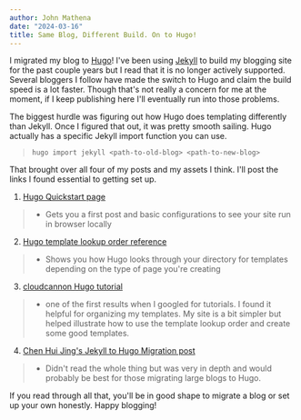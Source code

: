 ```yaml
---
author: John Mathena
date: "2024-03-16"
title: Same Blog, Different Build. On to Hugo!
---
```


I migrated my blog to [Hugo](https://gohugo.io/)! I've been using [Jekyll](https://jekyllrb.com/) to build
my blogging site for the past couple years but I read that it is no longer actively supported. Several bloggers
I follow have made the switch to Hugo and claim the build speed is a lot faster. Though that's not really a concern
for me at the moment, if I keep publishing here I'll eventually run into those problems.

The biggest hurdle was figuring out how Hugo does templating differently than Jekyll. Once I figured
that out, it was pretty smooth sailing. Hugo actually has a specific Jekyll import function you can use.
	
> `hugo import jekyll <path-to-old-blog> <path-to-new-blog>`

That brought over all four of my posts and my assets I think. I'll post the links I found essential to getting set
up.

1. [Hugo Quickstart page](https://gohugo.io/getting-started/quick-start/)
> - Gets you a first post and basic configurations to see your site run in browser locally

2. [Hugo template lookup order reference](https://gohugo.io/templates/lookup-order/)
> - Shows you how Hugo looks through your directory for templates depending on the type of page you're creating

3. [cloudcannon Hugo tutorial](https://cloudcannon.com/tutorials/hugo-beginner-tutorial/)
> - one of the first results when I googled for tutorials. I found it helpful for organizing my templates.
My site is a bit simpler but helped illustrate how to use the template lookup order and create some good templates.

4. [Chen Hui Jing's Jekyll to Hugo Migration post](https://chenhuijing.com/blog/migrating-from-jekyll-to-hugo/)
> - Didn't read the whole thing but was very in depth and would probably be best for those migrating large blogs
to Hugo.

If you read through all that, you'll be in good shape to migrate a blog or set up your own honestly. 
Happy blogging!
